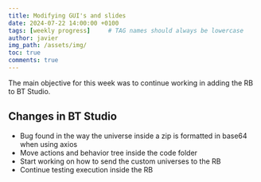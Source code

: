 ```yaml
---
title: Modifying GUI's and slides 
date: 2024-07-22 14:00:00 +0100
tags: [weekly progress]     # TAG names should always be lowercase
author: javier
img_path: /assets/img/
toc: true
comments: true
---
```


The main objective for this week was to continue working in adding the RB to BT Studio.

## Changes in BT Studio

- Bug found in the way the universe inside a zip is formatted in base64 when using axios
- Move actions and behavior tree inside the code folder
- Start working on how to send the custom universes to the RB
- Continue testing execution inside the RB
